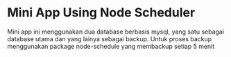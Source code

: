 
# Mini App Using Node Scheduler

Mini app ini menggunakan dua database berbasis mysql, yang satu sebagai database utama dan yang lainya sebagai backup. Untuk proses backup menggunakan package node-schedule yang membackup setiap 5 menit